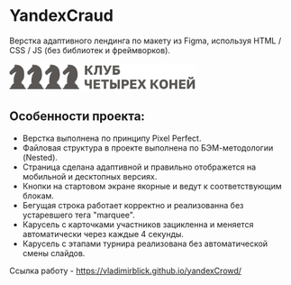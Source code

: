 # YandexCraud
Верстка адаптивного лендинга по макету из Figma, используя HTML / CSS / JS (без библиотек и фреймворков).

<img src="images/header-logo.svg" width="332" height="50" alt="logo horses">

## Особенности проекта:
* Верстка выполнена по принципу Pixel Perfect.
* Файловая структура в проекте выполнена по БЭМ-методологии (Nested).
* Страница сделана адаптивной и правильно отображется на мобильной и десктопных версиях.
* Кнопки на стартовом экране якорные и ведут к соответствующим блокам.
* Бегущая строка работает корректно и реализованна без устаревшего тега "marquee".
* Карусель с карточками участников зацикленна и меняется автоматически через каждые 4 секунды.
* Карусель с этапами турнира реализована без автоматической смены слайдов.

Сcылка работу - https://vladimirblick.github.io/yandexCrowd/
